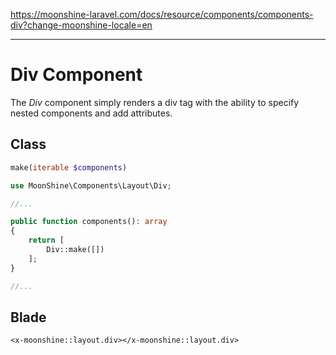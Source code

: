 https://moonshine-laravel.com/docs/resource/components/components-div?change-moonshine-locale=en

------
# Div Component

The *Div* component simply renders a div tag with the ability to specify nested components and add attributes.

<a name="class"></a>
## Class

```php
make(iterable $components)
```

```php
use MoonShine\Components\Layout\Div;

//...

public function components(): array
{
    return [
        Div::make([])
    ];
}

//...
```

## Blade

```blade
<x-moonshine::layout.div></x-moonshine::layout.div>
```
